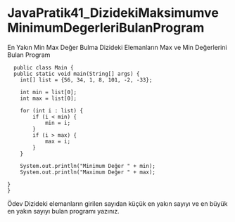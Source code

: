 # JavaPratik41_DizidekiMaksimumveMinimumDegerleriBulanProgram
En Yakın Min Max Değer Bulma
Dizideki Elemanların Max ve Min Değerlerini Bulan Program
      
      public class Main {
      public static void main(String[] args) {
        int[] list = {56, 34, 1, 8, 101, -2, -33};
      
        int min = list[0];
        int max = list[0];

        for (int i : list) {
            if (i < min) {
                min = i;
            }
            if (i > max) {
                max = i;
            }
        }

        System.out.println("Minimum Değer " + min);
        System.out.println("Maximum Değer " + max);

    }
    }

Ödev
Dizideki elemanların girilen sayıdan küçük en yakın sayıyı ve en büyük en yakın sayıyı bulan programı yazınız.

